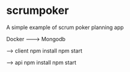 # scrumpoker

A simple example of scrum poker planning app

Docker ---> Mongodb

--> client
npm install
npm start

--> api
npm install
npm start
